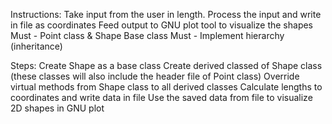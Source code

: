 Instructions:
Take input from the user in length.
Process the input and write in file as coordinates
Feed output to GNU plot tool to visualize the shapes
Must - Point class & Shape Base class
Must - Implement hierarchy (inheritance)

Steps:
Create Shape as a base class
Create derived classed of Shape class (these classes will also include the header file of Point class)
Override virtual methods from Shape class to all derived classes
Calculate lengths to coordinates and write data in file
Use the saved data from file to visualize 2D shapes in GNU plot
